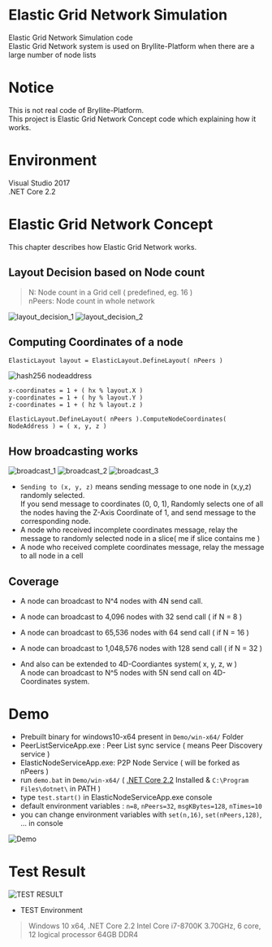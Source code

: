 # Elastic Grid Network Simulation
Elastic Grid Network Simulation code  
Elastic Grid Network system is used on Bryllite-Platform when there are a large number of node lists  

# Notice
This is not real code of Bryllite-Platform.  
This project is Elastic Grid Network Concept code which explaining how it works.  

# Environment
Visual Studio 2017  
.NET Core 2.2

# Elastic Grid Network Concept
This chapter describes how Elastic Grid Network works.  

## Layout Decision based on Node count

> N: Node count in a Grid cell ( predefined, eg. 16 )  
> nPeers: Node count in whole network

![layout_decision_1](https://user-images.githubusercontent.com/38033465/53714769-f64e8880-3e92-11e9-85b8-eed71251081f.jpg)
![layout_decision_2](https://user-images.githubusercontent.com/38033465/53714772-f8184c00-3e92-11e9-9cea-21d680406164.jpg)


## Computing Coordinates of a node

`ElasticLayout layout = ElasticLayout.DefineLayout( nPeers )`

![hash256 nodeaddress](https://user-images.githubusercontent.com/38033465/53714789-11b99380-3e93-11e9-9a5f-aeb94da44145.jpg)

```
x-coordinates = 1 + ( hx % layout.X )
y-coordinates = 1 + ( hy % layout.Y )
z-coordinates = 1 + ( hz % layout.z )
```

`ElasticLayout.DefineLayout( nPeers ).ComputeNodeCoordinates( NodeAddress ) = ( x, y, z )`

## How broadcasting works

![broadcast_1](https://user-images.githubusercontent.com/38033465/53714872-64934b00-3e93-11e9-8891-324a07810bec.jpg)
![broadcast_2](https://user-images.githubusercontent.com/38033465/53714875-665d0e80-3e93-11e9-8dda-a0cdd647b942.jpg)
![broadcast_3](https://user-images.githubusercontent.com/38033465/53714883-6826d200-3e93-11e9-8ecb-8507a9a81af4.jpg)

* `Sending to (x, y, z)` means sending message to one node in (x,y,z) randomly selected.  
If you send message to coordinates (0, 0, 1), Randomly selects one of all the nodes having the Z-Axis Coordinate of 1, and send message to the corresponding node.
* A node who received incomplete coordinates message, relay the message to randomly selected node in a slice( me if slice contains me )   
* A node who received complete coordinates message, relay the message to all node in a cell  

## Coverage

* A node can broadcast to N^4 nodes with 4N send call.  
* A node can broadcast to 4,096 nodes with 32 send call ( if N = 8 )  
* A node can broadcast to 65,536 nodes with 64 send call ( if N = 16 )  
* A node can broadcast to 1,048,576 nodes with 128 send call ( if N = 32 )  

* And also can be extended to 4D-Coordiantes system( x, y, z, w )  
A node can broadcast to N^5 nodes with 5N send call on 4D-Coordinates system.  

# Demo
* Prebuilt binary for windows10-x64 present in `Demo/win-x64/` Folder
* PeerListServiceApp.exe : Peer List sync service ( means Peer Discovery service )
* ElasticNodeServiceApp.exe: P2P Node Service ( will be forked as nPeers )
* run `demo.bat` in `Demo/win-x64/` ( [.NET Core 2.2](https://dotnet.microsoft.com/download/dotnet-core/2.2) Installed & `C:\Program Files\dotnet\` in PATH )
* type `test.start()` in ElasticNodeServiceApp.exe console
* default environment variables : `n=8`, `nPeers=32`, `msgKBytes=128`, `nTimes=10`
* you can change environment variables with `set(n,16)`, `set(nPeers,128)`, ... in console

![Demo](https://user-images.githubusercontent.com/39185929/56866588-ddd39800-6a15-11e9-86ff-32866e2f5965.png)

# Test Result

![TEST RESULT](http://drive.google.com/uc?export=view&id=1MhvwBksWWMW7Cwlf2QUpyl9I1r3EnEWw)

* TEST Environment
> Windows 10 x64, .NET Core 2.2
> Intel Core i7-8700K 3.70GHz, 6 core, 12 logical processor
> 64GB DDR4

